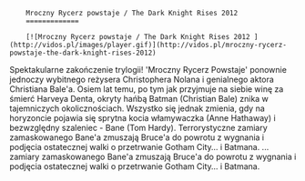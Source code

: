 
        Mroczny Rycerz powstaje / The Dark Knight Rises 2012 
        =============
        
        [![Mroczny Rycerz powstaje / The Dark Knight Rises 2012 ](http://vidos.pl/images/player.gif)](http://vidos.pl/mroczny-rycerz-powstaje-the-dark-knight-rises-2012)
        
        
 Spektakularne zakończenie trylogii! 'Mroczny Rycerz Powstaje' ponownie jednoczy wybitnego reżysera Christophera Nolana i genialnego aktora Christiana Bale'a. Osiem lat temu, po tym jak przyjmuje na siebie winę za śmierć Harveya Denta, okryty hańbą Batman (Christian Bale) znika w tajemniczych okolicznościach. Wszystko się jednak zmienia, gdy na horyzoncie pojawia się sprytna kocia włamywaczka (Anne Hathaway) i bezwzględny szaleniec - Bane (Tom Hardy). Terrorystyczne zamiary zamaskowanego Bane'a zmuszają Bruce'a do powrotu z wygnania i podjęcia ostatecznej walki o przetrwanie Gotham City… i Batmana.  ... zamiary zamaskowanego Bane'a zmuszają Bruce'a do powrotu z wygnania i podjęcia ostatecznej walki o przetrwanie Gotham City… i Batmana.
    